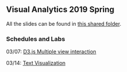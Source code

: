 ## Visual Analytics 2019 Spring

All the slides can be found in [this shared folder](https://drive.google.com/drive/folders/1IjkadJiwqx8x4nwSvm7ZmxdkhYIvhIZI?usp=sharing).

### Schedules and Labs

03/07: [D3.js Multiple view interaction](<https://github.com/CristianFelix/design-app-tutorial>)

03/14: [Text Visualization](<https://github.com/nyuvis/visual_analytics_course/tree/master/text_vis_lab>)



